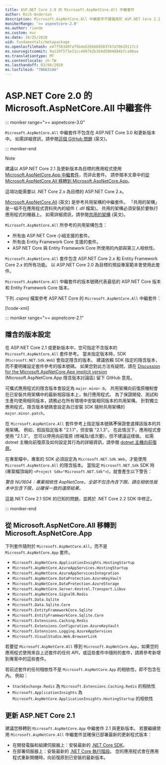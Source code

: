 ```yaml
---
title: ASP.NET Core 2.0 的 Microsoft.AspNetCore.All 中繼套件
author: Rick-Anderson
description: Microsoft.AspNetCore.All 中繼套件不建議用於 ASP.NET Core 2.1 和更新版本。
monikerRange: '>= aspnetcore-2.0'
ms.author: riande
ms.custom: mvc
ms.date: 10/25/2018
uid: fundamentals/metapackage
ms.openlocfilehash: e47f583d0fa75bdeb26b669303747a70619117c1
ms.sourcegitcommit: 9a129f5f3e31cc449742b164d5004894bfca90aa
ms.translationtype: MT
ms.contentlocale: zh-TW
ms.lasthandoff: 03/06/2020
ms.locfileid: "78663146"
---
```

# <a name="microsoftaspnetcoreall-metapackage-for-aspnet-core-20"></a>ASP.NET Core 2.0 的 Microsoft.AspNetCore.All 中繼套件

::: moniker range=">= aspnetcore-3.0"

`Microsoft.AspNetCore.All` 中繼套件不包含在 ASP.NET Core 3.0 和更新版本中。 如需詳細資訊，請參閱[這個 GitHub 問題](https://github.com/aspnet/Announcements/issues/314) \(英文\)。

::: moniker-end

> [!NOTE]
> 建議以 ASP.NET Core 2.1 及更新版本為目標的應用程式使用 [Microsoft.AspNetCore.App 中繼套件](xref:fundamentals/metapackage-app)，而非此套件。 請參閱本文章中的[從 Microsoft.AspNetCore.All 移轉到 Microsoft.AspNetCore.App](#migrate)。

這項功能需要以 .NET Core 2.x 為目標的 ASP.NET Core 2.x。

[Microsoft.AspNetCore.All](https://www.nuget.org/packages/Microsoft.AspNetCore.All) \(英文\) 是參考共用架構的中繼套件。 「共用的架構」是一組不在應用程式資料夾內的組件 ( *.dll* 檔案)。 共用的架構必須安裝於要執行應用程式的機器上。 如需詳細資訊，請參閱[共用的架構](https://natemcmaster.com/blog/2018/08/29/netcore-primitives-2/) \(英文\)。

`Microsoft.AspNetCore.All` 所參考的共用架構包含：

* 所有由 ASP.NET Core 小組支援的套件。
* 所有由 Entity Framework Core 支援的套件。
* ASP.NET Core 與 Entity Framework Core 所使用的內部與第三人相依性。

`Microsoft.AspNetCore.All` 套件包含 ASP.NET Core 2.x 和 Entity Framework Core 2.x 的所有功能。 以 ASP.NET Core 2.0 為目標的預設專案範本會使用此套件。

`Microsoft.AspNetCore.All` 中繼套件的版本號碼代表最低的 ASP.NET Core 版本和 Entity Framework Core 版本。

下列 *.csproj* 檔案參考 ASP.NET Core 的 `Microsoft.AspNetCore.All` 中繼套件：

[!code-xml[](metapackage/samples/Metapackage.All.Example.csproj?highlight=8)]

::: moniker range=">= aspnetcore-2.1"

## <a name="implicit-versioning"></a>隱含的版本設定

在 ASP.NET Core 2.1 或更新版本中，您可指定不含版本的 `Microsoft.AspNetCore.All` 套件參考。 當未指定版本時，SDK (`Microsoft.NET.Sdk.Web`) 會指定隱含的版本。 建議依賴 SDK 指定的隱含版本，而不要明確設定套件參考的版本號碼。 如果您對此方法有疑問，請在 [Discussion for the Microsoft.AspNetCore.App implicit version](https://github.com/dotnet/AspNetCore.Docs/issues/6430) (Microsoft.AspNetCore.App 隱含版本討論區) 留下 GitHub 意見。

可攜式應用程式的隱含版本會設定為 `major.minor.0`。 共用架構向前復原機制會在已安裝共用架構中的最新相容版本上，執行應用程式。 為了保證開發、測試和生產均使用相同版本，請務必在所有環境中安裝相同版本的共用架構。 針對獨立應用程式，隱含版本號碼會設定為已安裝 SDK 隨附共用架構的 `major.minor.patch`。

在 `Microsoft.AspNetCore.All` 套件參考上指定版本號碼**不**保證會選擇該版本的共用架構。 例如，假設指定版本 "2.1.1"，但安裝 "2.1.3"。 在此情況下，應用程式會使用 "2.1.3"。 您可以停用向前復原 (修補及/或次要)，但不建議這樣做。 如需 dotnet 主機向前復原及如何設定其行為的詳細資訊，請參閱 [dotnet 主機向前復原](https://github.com/dotnet/core-setup/blob/master/Documentation/design-docs/roll-forward-on-no-candidate-fx.md)。

在專案檔中，專案的 SDK 必須設定為 `Microsoft.NET.Sdk.Web`，才能使用 `Microsoft.AspNetCore.All` 的隱含版本。 當指定 `Microsoft.NET.Sdk` SDK 時 (專案檔頂端的 `<Project Sdk="Microsoft.NET.Sdk">`)，就會產生以下警告：

*警告 NU1604：專案相依性 AspNetCore。全部不包含內含下限。請在相依性版本中包含下限，以確保一致的還原結果。*

這是.NET Core 2.1 SDK 的已知的問題，並將於 .NET Core 2.2 SDK 中修正。

::: moniker-end

<a name="migrate"></a>

## <a name="migrating-from-microsoftaspnetcoreall-to-microsoftaspnetcoreapp"></a>從 Microsoft.AspNetCore.All 移轉到 Microsoft.AspNetCore.App

下列套件隨附於 `Microsoft.AspNetCore.All`，而不是 `Microsoft.AspNetCore.App` 套件。

* `Microsoft.AspNetCore.ApplicationInsights.HostingStartup`
* `Microsoft.AspNetCore.AzureAppServices.HostingStartup`
* `Microsoft.AspNetCore.AzureAppServicesIntegration`
* `Microsoft.AspNetCore.DataProtection.AzureKeyVault`
* `Microsoft.AspNetCore.DataProtection.AzureStorage`
* `Microsoft.AspNetCore.Server.Kestrel.Transport.Libuv`
* `Microsoft.AspNetCore.SignalR.Redis`
* `Microsoft.Data.Sqlite`
* `Microsoft.Data.Sqlite.Core`
* `Microsoft.EntityFrameworkCore.Sqlite`
* `Microsoft.EntityFrameworkCore.Sqlite.Core`
* `Microsoft.Extensions.Caching.Redis`
* `Microsoft.Extensions.Configuration.AzureKeyVault`
* `Microsoft.Extensions.Logging.AzureAppServices`
* `Microsoft.VisualStudio.Web.BrowserLink`

若要從 `Microsoft.AspNetCore.All` 移到 `Microsoft.AspNetCore.App`，如果您的應用程式使用來自上述套件的任何 API，或這些套件中隨附的套件，請將參考新增到專案中的這些套件。

若前述套件的任何相依性不是 `Microsoft.AspNetCore.App` 的相依性，即不包含在內。 例如：

* `StackExchange.Redis` 為 `Microsoft.Extensions.Caching.Redis` 的相依性
* `Microsoft.ApplicationInsights` 為 `Microsoft.AspNetCore.ApplicationInsights.HostingStartup` 的相依性

## <a name="update-aspnet-core-21"></a>更新 ASP.NET Core 2.1

建議您移轉到 `Microsoft.AspNetCore.App` 中繼套件 2.1 與更新版本。 若要繼續使用 `Microsoft.AspNetCore.All` 中繼套件並確保已部署最新的更新程式版本：

* 在開發電腦和組建伺服器上：安裝最新的 [.NET Core SDK](https://www.microsoft.com/net/download)。
* 在部署伺服器上：安裝最新的 [.NET Core 執行階段](https://www.microsoft.com/net/download)。
 您的應用程式會在應用程式重新開機時，向前復原到已安裝的最新版本。
